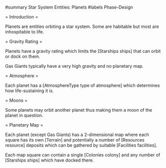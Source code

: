 #summary Star System Entities: Planets
#labels Phase-Design

= Introduction =

Planets are entities orbiting a star system.  Some are habitable but most are inhospitable to life.

= Gravity Rating =

Planets have a gravity rating which limits the [Starships ships] that can orbit or dock on them.  

Gas Giants typically have a very high gravity and no planetary map.

= Atmosphere =

Each planet has a [AtmosphereType type of atmosphere] which determines how life-sustaining it is.

= Moons =

Some planets may orbit another planet thus making them a moon of the planet in question. 

= Planetary Map =

Each planet (except Gas Giants) has a 2-dimensional map where each square has its own [Terrain] and potentially a number of [Resources resource] deposits which can be gathered by suitable [Facilities facilities].

Each map square can contain a single [Colonies colony] and any number of [Starships ships] which have docked there.